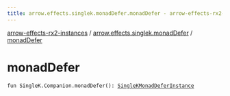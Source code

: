 ```yaml
---
title: arrow.effects.singlek.monadDefer.monadDefer - arrow-effects-rx2-instances
---
```


[arrow-effects-rx2-instances](../index.html) / [arrow.effects.singlek.monadDefer](index.html) / [monadDefer](./monad-defer.html)

# monadDefer

`fun SingleK.Companion.monadDefer(): `[`SingleKMonadDeferInstance`](../arrow.effects/-single-k-monad-defer-instance/index.html)